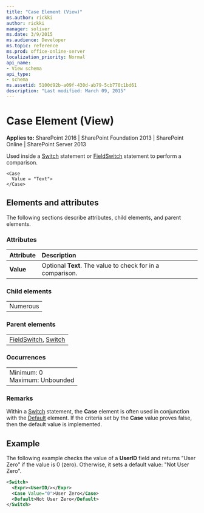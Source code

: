 ```yaml
---
title: "Case Element (View)"
ms.author: rickki
author: rickki
manager: soliver
ms.date: 3/9/2015
ms.audience: Developer
ms.topic: reference
ms.prod: office-online-server
localization_priority: Normal
api_name:
- View schema
api_type:
- schema
ms.assetid: 5100d92b-a09f-430d-ab79-5cb770c1bd61
description: "Last modified: March 09, 2015"
---
```


# Case Element (View)

 
  
 **Applies to:** SharePoint 2016 | SharePoint Foundation 2013 | SharePoint Online | SharePoint Server 2013
  
Used inside a [Switch](switch-element-view.md) statement or [FieldSwitch](fieldswitch-element-view.md) statement to perform a comparison. 
  
```
<Case
  Value = "Text">
</Case>
```

## Elements and attributes

The following sections describe attributes, child elements, and parent elements.

### Attributes

|**Attribute**|**Description**|
|:-----|:-----|
|**Value** <br/> |Optional **Text**. The value to check for in a comparison.  <br/> |
   
### Child elements

||
|:-----|
|Numerous |
   
### Parent elements

||
|:-----|
|[FieldSwitch](fieldswitch-element-view.md), [Switch](switch-element-view.md)|
   
### Occurrences

||
|:-----|
|Minimum: 0  <br/> Maximum: Unbounded  <br/> |
   
### Remarks

Within a [Switch](switch-element-view.md) statement, the **Case** element is often used in conjunction with the [Default](default-element-view.md) element. If the criteria set by the **Case** value proves false, then the default value is implemented. 
  
## Example

The following example checks the value of a **UserID** field and returns "User Zero" if the value is 0 (zero). Otherwise, it sets a default value: "Not User Zero". 
  
```XML
<Switch>
  <Expr><UserID/></Expr>
  <Case Value="0">User Zero</Case>
  <Default>Not User Zero</Default>
</Switch>
```


